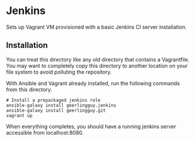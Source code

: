 # Jenkins

Sets up Vagrant VM provisioned with a basic Jenkins CI server installation.


## Installation

You can treat this directory like any old directory that contains a Vagrantfile.  You may want to completely copy this directory to another location on your file system to avoid polluting the repository.

With Ansible and Vagrant already installed, run the following commands from this directory.

```
# Install a prepackaged jenkins role
ansible-galaxy install geerlingguy.jenkins
ansible-galaxy install geerlingguy.git
vagrant up
```

When everything completes, you should have a running jenkins server accessible from localhost:8080.
